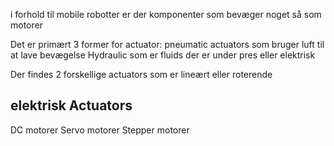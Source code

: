 i forhold til mobile robotter er der komponenter som bevæger noget så som motorer

Det er primært 3 former for actuator:
pneumatic actuators som bruger luft til at lave bevægelse
Hydraulic som er fluids der er under pres
eller elektrisk

Der findes 2 forskellige actuators som er lineært eller roterende

## elektrisk Actuators
DC motorer
Servo motorer
Stepper motorer